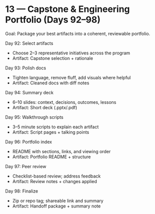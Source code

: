 # 13 — Capstone & Engineering Portfolio (Days 92–98)

Goal: Package your best artifacts into a coherent, reviewable portfolio.

Day 92: Select artifacts
- Choose 2–3 representative initiatives across the program
- Artifact: Capstone selection + rationale

Day 93: Polish docs
- Tighten language, remove fluff, add visuals where helpful
- Artifact: Cleaned docs with diff notes

Day 94: Summary deck
- 6–10 slides: context, decisions, outcomes, lessons
- Artifact: Short deck (.pptx/.pdf)

Day 95: Walkthrough scripts
- 3–5 minute scripts to explain each artifact
- Artifact: Script pages + talking points

Day 96: Portfolio index
- README with sections, links, and viewing order
- Artifact: Portfolio README + structure

Day 97: Peer review
- Checklist-based review; address feedback
- Artifact: Review notes + changes applied

Day 98: Finalize
- Zip or repo tag; shareable link and summary
- Artifact: Handoff package + summary note
